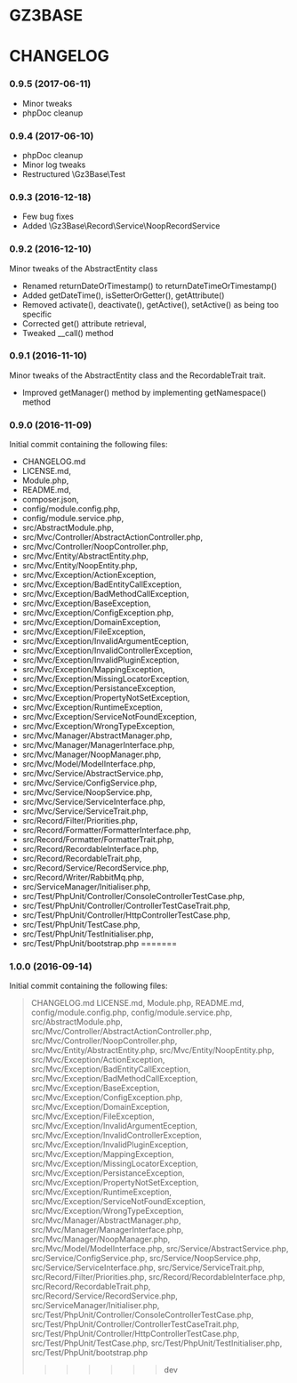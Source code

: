 GZ3BASE
=======

# CHANGELOG

### 0.9.5 (2017-06-11)
* Minor tweaks
* phpDoc cleanup

### 0.9.4 (2017-06-10)
* phpDoc cleanup
* Minor log tweaks
* Restructured \Gz3Base\Test

### 0.9.3 (2016-12-18)
* Few bug fixes
* Added \Gz3Base\Record\Service\NoopRecordService

### 0.9.2 (2016-12-10)

Minor tweaks of the AbstractEntity class

* Renamed returnDateOrTimestamp() to returnDateTimeOrTimestamp()
* Added getDateTime(), isSetterOrGetter(), getAttribute()
* Removed activate(), deactivate(), getActive(), setActive() as being too specific
* Corrected get() attribute retrieval,
* Tweaked __call() method 

### 0.9.1 (2016-11-10)

Minor tweaks of the AbstractEntity class and the RecordableTrait trait.

* Improved getManager() method by implementing getNamespace() method

### 0.9.0 (2016-11-09)

Initial commit containing the following files:

* CHANGELOG.md
* LICENSE.md,
* Module.php,
* README.md,
* composer.json,
* config/module.config.php,
* config/module.service.php,
* src/AbstractModule.php,
* src/Mvc/Controller/AbstractActionController.php,
* src/Mvc/Controller/NoopController.php,
* src/Mvc/Entity/AbstractEntity.php,
* src/Mvc/Entity/NoopEntity.php,
* src/Mvc/Exception/ActionException,
* src/Mvc/Exception/BadEntityCallException,
* src/Mvc/Exception/BadMethodCallException,
* src/Mvc/Exception/BaseException,
* src/Mvc/Exception/ConfigException.php,
* src/Mvc/Exception/DomainException,
* src/Mvc/Exception/FileException,
* src/Mvc/Exception/InvalidArgumentEception,
* src/Mvc/Exception/InvalidControllerException,
* src/Mvc/Exception/InvalidPluginException,
* src/Mvc/Exception/MappingException,
* src/Mvc/Exception/MissingLocatorException,
* src/Mvc/Exception/PersistanceException,
* src/Mvc/Exception/PropertyNotSetException,
* src/Mvc/Exception/RuntimeException,
* src/Mvc/Exception/ServiceNotFoundException,
* src/Mvc/Exception/WrongTypeException,
* src/Mvc/Manager/AbstractManager.php,
* src/Mvc/Manager/ManagerInterface.php,
* src/Mvc/Manager/NoopManager.php,
* src/Mvc/Model/ModelInterface.php,
* src/Mvc/Service/AbstractService.php,
* src/Mvc/Service/ConfigService.php,
* src/Mvc/Service/NoopService.php,
* src/Mvc/Service/ServiceInterface.php,
* src/Mvc/Service/ServiceTrait.php,
* src/Record/Filter/Priorities.php,
* src/Record/Formatter/FormatterInterface.php,
* src/Record/Formatter/FormatterTrait.php,
* src/Record/RecordableInterface.php,
* src/Record/RecordableTrait.php,
* src/Record/Service/RecordService.php,
* src/Record/Writer/RabbitMq.php,
* src/ServiceManager/Initialiser.php,
* src/Test/PhpUnit/Controller/ConsoleControllerTestCase.php,
* src/Test/PhpUnit/Controller/ControllerTestCaseTrait.php,
* src/Test/PhpUnit/Controller/HttpControllerTestCase.php,
* src/Test/PhpUnit/TestCase.php,
* src/Test/PhpUnit/TestInitialiser.php,
* src/Test/PhpUnit/bootstrap.php
=======
### 1.0.0 (2016-09-14)

Initial commit containing the following files:

> CHANGELOG.md
> LICENSE.md,
> Module.php,
> README.md,
> config/module.config.php,
> config/module.service.php,
> src/AbstractModule.php,
> src/Mvc/Controller/AbstractActionController.php,
> src/Mvc/Controller/NoopController.php,
> src/Mvc/Entity/AbstractEntity.php,
> src/Mvc/Entity/NoopEntity.php,
> src/Mvc/Exception/ActionException,
> src/Mvc/Exception/BadEntityCallException,
> src/Mvc/Exception/BadMethodCallException,
> src/Mvc/Exception/BaseException,
> src/Mvc/Exception/ConfigException.php,
> src/Mvc/Exception/DomainException,
> src/Mvc/Exception/FileException,
> src/Mvc/Exception/InvalidArgumentEception,
> src/Mvc/Exception/InvalidControllerException,
> src/Mvc/Exception/InvalidPluginException,
> src/Mvc/Exception/MappingException,
> src/Mvc/Exception/MissingLocatorException,
> src/Mvc/Exception/PersistanceException,
> src/Mvc/Exception/PropertyNotSetException,
> src/Mvc/Exception/RuntimeException,
> src/Mvc/Exception/ServiceNotFoundException,
> src/Mvc/Exception/WrongTypeException,
> src/Mvc/Manager/AbstractManager.php,
> src/Mvc/Manager/ManagerInterface.php,
> src/Mvc/Manager/NoopManager.php,
> src/Mvc/Model/ModelInterface.php,
> src/Service/AbstractService.php,
> src/Service/ConfigService.php,
> src/Service/NoopService.php,
> src/Service/ServiceInterface.php,
> src/Service/ServiceTrait.php,
> src/Record/Filter/Priorities.php,
> src/Record/RecordableInterface.php,
> src/Record/RecordableTrait.php,
> src/Record/Service/RecordService.php,
> src/ServiceManager/Initialiser.php,
> src/Test/PhpUnit/Controller/ConsoleControllerTestCase.php,
> src/Test/PhpUnit/Controller/ControllerTestCaseTrait.php,
> src/Test/PhpUnit/Controller/HttpControllerTestCase.php,
> src/Test/PhpUnit/TestCase.php,
> src/Test/PhpUnit/TestInitialiser.php,
> src/Test/PhpUnit/bootstrap.php
>>>>>>> dev
